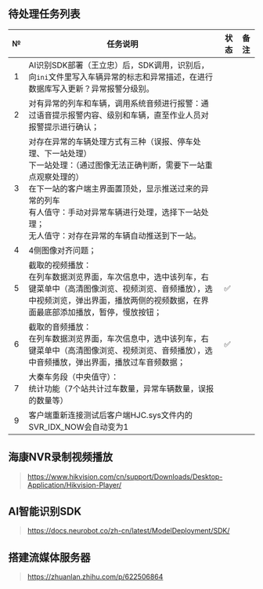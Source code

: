 



## 待处理任务列表

|  №   | 任务说明                                                     | 状态 | 备注 |
| :--: | ------------------------------------------------------------ | ---- | ---- |
|  1   | AI识别SDK部署（王立忠）后，SDK调用，识别后，向`ini`文件里写入车辆异常的标志和异常描述，在进行数据库写入更新？异常报警分级别。 |      |      |
|  2   | 对有异常的列车和车辆，调用系统音频进行报警：通过语音提示报警内容、级别和车辆，直至作业人员对报警提示进行确认； |      |      |
|  3   | 对存在异常的车辆处理方式有三种（误报、停车处理、下一站处理）<br />下一站处理：（通过图像无法正确判断，需要下一站重点观察处理的）<br />在下一站的客户端主界面置顶处，显示推送过来的异常的列车<br />有人值守：手动对异常车辆进行处理，选择下一站处理；<br />无人值守：对存在异常的车辆自动推送到下一站。 |      |      |
|  4   | 4侧图像对齐问题；                                            |      |      |
|  5   | 截取的视频播放：<br />在列车数据浏览界面，车次信息中，选中该列车，右键菜单中（高清图像浏览、视频浏览、音频播放），选中视频浏览，弹出界面，播放两侧的视频数据，在界面最底部添加播放，暂停，慢放按钮； | ✅    |      |
|  6   | 截取的音频播放：<br />在列车数据浏览界面，车次信息中，选中该列车，右键菜单中（高清图像浏览、视频浏览、音频播放），选中音频播放，弹出界面，播放过车音频数据； | ✅    |      |
|  7   | 大秦车务段（中央值守）：<br />统计功能（7个站共计过车数量，异常车辆数量，误报的数量等） |      |      |
|  9   | 客户端重新连接测试后客户端HJC.sys文件内的SVR_IDX_NOW会自动变为1 |      |      |



## 海康NVR录制视频播放

> https://www.hikvision.com/cn/support/Downloads/Desktop-Application/Hikvision-Player/

## AI智能识别SDK

> https://docs.neurobot.co/zh-cn/latest/ModelDeployment/SDK/

## 搭建流媒体服务器

> https://zhuanlan.zhihu.com/p/622506864
